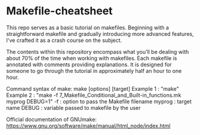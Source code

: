 # Makefile-cheatsheet

This repo serves as a basic tutorial on makefiles. Beginning with a straightforward makefile and gradually introducing more advanced features, I've crafted it as a crash course on the subject. 

The contents within this repository encompass what you'll be dealing with about 70% of the time when working with makefiles. Each makefile is annotated with comments providing explanations. It is designed for someone to go through the tutorial in approximately half an hour to one hour.

Command syntax of make:
make [options] [target]
Example 1 : "make"
Example 2 : "make -f 7_Makefile_Conditional_and_Built-in_functions.mk myprog DEBUG=1"
-f      : option to pass the Makefile filename
myprog  : target name
DEBUG   : variable passed to makefile by the user


Official documentation of GNUmake: https://www.gnu.org/software/make/manual/html_node/index.html